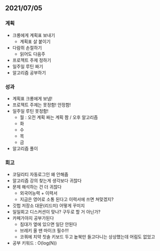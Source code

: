## 2021/07/05
### 계획
- 크롱에게 계획표 보내기
   - 계획표 살 붙이기
- 다람쥐 손절하기
  - 읽어도 다음주
- 프로젝트 주제 정하기
- 일주일 루틴 짜기
- 알고리즘 공부하기
### 성과
- 계획표 크롱에게 보냄!
- 프로젝트 주제는 못정함! 안정함!
- 일주일 루틴 못정함!
  - 월 : 오전 계획 짜는 계획 짬 / 오후 알고리즘
  - 화
  - 수
  - 목
  - 금
- 알고리즘 풀이
### 회고
- 코딜리티 자동로그인 왜 안해줌
- 알고리즘 강의 찾는게 생각보다 귀찮다
- 문제 해석하는 건 더 귀찮다
  - 외국어능력 + 이력서
  - 지금은 영어로 소통 된다고 이력서에 쓰면 쳐맞겠지?
- 깃헙 저장소 대문(리드미) 어떻게 꾸미지
- 일일회고 디스커션이 맞나? 구두로 할 거 아닌가?
- 카페가야지 공부가된다
  - 침대가 옆에 있으면 일단 안된다
  - 브레키 올 땐 마이크 필수!!!
  - 코쿼에 치약 칫솔 키보드 두고 놑북만 들고다니는 상상했는데 어림도 없었고
- 공부 키워드 : O(log(N))


